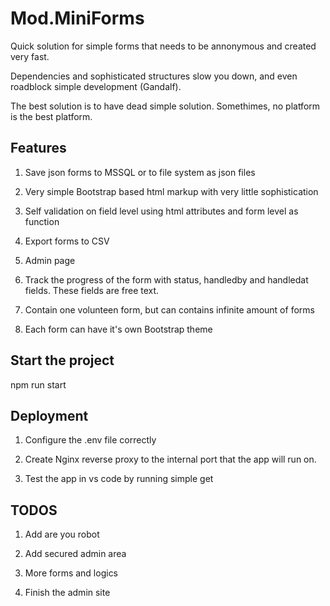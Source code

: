 # Mod.MiniForms

Quick solution for simple forms that needs to be annonymous and created very fast.

Dependencies and sophisticated structures slow you down, and even roadblock simple development (Gandalf).

The best solution is to have dead simple solution. Somethimes, no platform is the best platform.

## Features

1. Save json forms to MSSQL or to file system as json files

2. Very simple Bootstrap based html markup with very little sophistication

3. Self validation on field level using html attributes and form level as function

4. Export forms to CSV

5. Admin page

6. Track the progress of the form with status, handledby and handledat fields. These fields are free text.

7. Contain one volunteen form, but can contains infinite amount of forms

8. Each form can have it's own Bootstrap theme

## Start the project

npm run start

## Deployment

1. Configure the .env file correctly

2. Create Nginx reverse proxy to the internal port that the app will run on.

3. Test the app in vs code by running simple get

## TODOS

1. Add are you robot

2. Add secured admin area 

3. More forms and logics

4. Finish the admin site
